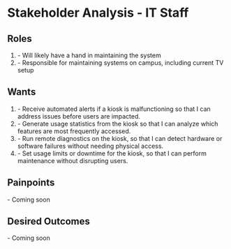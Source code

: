 <h1>Stakeholder Analysis - IT Staff</h1>

<h2>Roles</h2>
<ol>
  <li>- Will likely have a hand in maintaining the system</li>
  <li>- Responsible for maintaining systems on campus, including current TV setup</li>
</ol>
<h2>Wants</h2>
<ol>
  <li>- Receive automated alerts if a kiosk is malfunctioning so that I can address issues before users are impacted.</li>
  <li>- Generate usage statistics from the kiosk so that I can analyze which features are most frequently accessed.</li>
  <li>- Run remote diagnostics on the kiosk, so that I can detect hardware or software failures without needing physical access.</li>
  <li>- Set usage limits or downtime for the kiosk, so that I can perform maintenance without disrupting users.</li>
</ol> 

<h2>Painpoints</h2>
<p>- Coming soon</p>

<h2>Desired Outcomes</h2>
<p>- Coming soon</p>